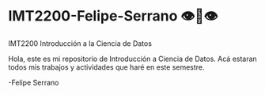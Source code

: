 # IMT2200-Felipe-Serrano 👁👅👁
IMT2200 Introducción a la Ciencia de Datos

Hola, este es mi repositorio de Introducción a Ciencia de Datos. Acá estaran todos mis trabajos y actividades que haré en este semestre.

-Felipe Serrano
